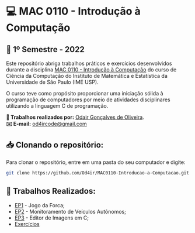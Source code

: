 # 💻 MAC 0110 - Introdução à Computação 
## 📅 1º Semestre - 2022

Este repositório abriga trabalhos práticos e exercícios desenvolvidos durante a disciplina [MAC 0110 - Introdução à Computação](https://uspdigital.usp.br/jupiterweb/obterDisciplina?nomdis=&sgldis=MAC0110) do curso de Ciência da Computação do Instituto de Matemática e Estatística da Universidade de São Paulo (IME USP).

O curso teve como propósito proporcionar uma iniciação sólida à programação de computadores por meio de atividades disciplinares utilizando a linguagem C de programação.

**👤 Trabalhos realizados por:** [Odair Gonçalves de Oliveira](https://github.com/Od4ir).  
**✉️ E-mail:** [od4ircode@gmail.com](mailto:od4ircode@gmail.com)
<br>

## 📥 Clonando o repositório:
Para clonar o repositório, entre em uma pasta do seu computador e digite:
```bash
git clone https://github.com/Od4ir/MAC0110-Introducao-a-Computacao.git
```

## 📝 Trabalhos Realizados:
- [EP1](https://github.com/Od4ir/MAC-0110/tree/main/EP1) - Jogo da Forca;
- [EP2](https://github.com/Od4ir/MAC-0110/tree/main/EP2) - Monitoramento de Veículos Autônomos;
- [EP3](https://github.com/Od4ir/MAC-0110/tree/main/EP3) - Editor de Imagens em C;
- [Exercícios](https://github.com/Od4ir/MAC-0110/tree/main/Exerc%C3%ADcios)
